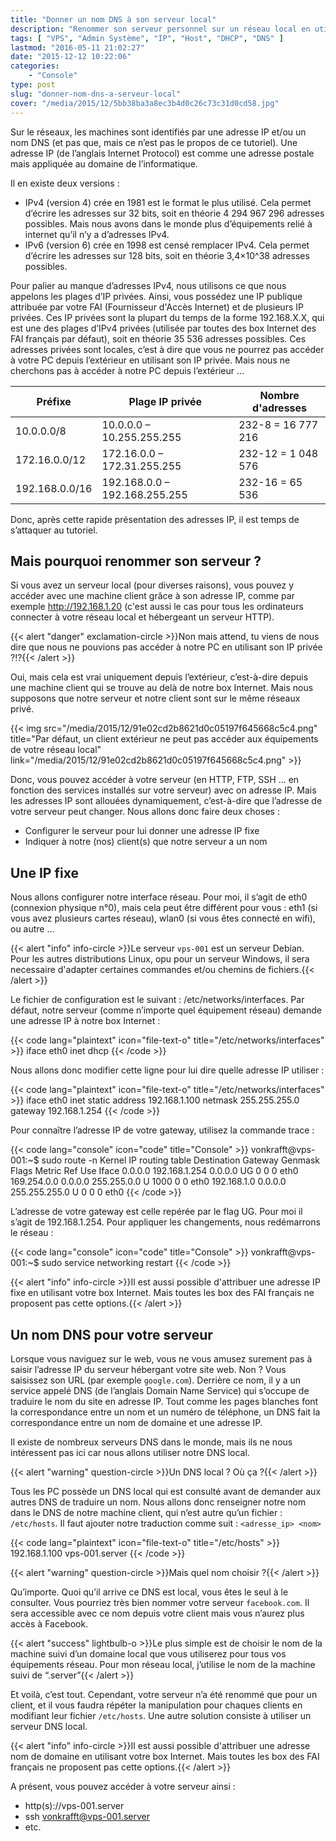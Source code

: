 ```yaml
---
title: "Donner un nom DNS à son serveur local"
description: "Renommer son serveur personnel sur un réseau local en utilisant les IP fixes et les DNS locaux de vos différents équipements réseaux."
tags: [ "VPS", "Admin Système", "IP", "Host", "DHCP", "DNS" ]
lastmod: "2016-05-11 21:02:27"
date: "2015-12-12 10:22:06"
categories:
    - "Console"
type: post
slug: "donner-nom-dns-a-serveur-local"
cover: "/media/2015/12/5bb38ba3a8ec3b4d0c26c73c31d0cd58.jpg"
---
```


Sur le réseaux, les machines sont identifiés par une adresse IP et/ou un nom DNS (et pas que, mais ce n’est pas le propos de ce tutoriel). Une adresse IP (de l’anglais Internet Protocol) est comme une adresse postale mais appliquée au domaine de l’informatique.

<!--more-->

Il en existe deux versions :

- IPv4 (version 4) crée en 1981 est le format le plus utilisé. Cela permet d’écrire les adresses sur 32 bits, soit en théorie 4 294 967 296 adresses possibles. Mais nous avons dans le monde plus d’équipements relié à internet qu’il n’y a d’adresses IPv4.
- IPv6 (version 6) crée en 1998 est censé remplacer IPv4. Cela permet d’écrire les adresses sur 128 bits, soit en théorie 3,4×10^38 adresses possibles.

Pour palier au manque d’adresses IPv4, nous utilisons ce que nous appelons les plages d’IP privées. Ainsi, vous possédez une IP publique attribuée par votre FAI (Fournisseur d'Accès Internet) et de plusieurs IP privées. Ces IP privées sont la plupart du temps de la forme 192.168.X.X, qui est une des plages d’IPv4 privées (utilisée par toutes des box Internet des FAI français par défaut), soit en théorie 35 536 adresses possibles. Ces adresses privées sont locales, c’est à dire que vous ne pourrez pas accéder à votre PC depuis l’extérieur en utilisant son IP privée. Mais nous ne cherchons pas à accéder à notre PC depuis l’extérieur …

| Préfixe        | Plage IP privée               | Nombre d'adresses  |
| -------------- | ----------------------------- | ------------------ |
| 10.0.0.0/8     | 10.0.0.0 – 10.255.255.255     | 232-8 = 16 777 216 |
| 172.16.0.0/12  | 172.16.0.0 – 172.31.255.255   | 232-12 = 1 048 576 |
| 192.168.0.0/16 | 192.168.0.0 – 192.168.255.255 | 232-16 = 65 536    |

Donc, après cette rapide présentation des adresses IP, il est temps de s’attaquer au tutoriel.

## Mais pourquoi renommer son serveur ?

Si vous avez un serveur local (pour diverses raisons), vous pouvez y accéder avec une machine client grâce à son adresse IP, comme par exemple http://192.168.1.20 (c'est aussi le cas pour tous les ordinateurs connecter à votre réseau local et hébergeant un serveur HTTP).

{{< alert "danger" exclamation-circle >}}Non mais attend, tu viens de nous dire que nous ne pouvions pas accéder à notre PC en utilisant son IP privée ?!?{{< /alert >}}

Oui, mais cela est vrai uniquement depuis l’extérieur, c’est-à-dire depuis une machine client qui se trouve au delà de notre box Internet. Mais nous supposons que notre serveur et notre client sont sur le même réseaux privé.

{{< img src="/media/2015/12/91e02cd2b8621d0c05197f645668c5c4.png" title="Par défaut, un client extérieur ne peut pas accéder aux équipements de votre réseau local" link="/media/2015/12/91e02cd2b8621d0c05197f645668c5c4.png" >}}

Donc, vous pouvez accéder à votre serveur (en HTTP, FTP, SSH … en fonction des services installés sur votre serveur) avec on adresse IP. Mais les adresses IP sont allouées dynamiquement, c’est-à-dire que l’adresse de votre serveur peut changer. Nous allons donc faire deux choses :

- Configurer le serveur pour lui donner une adresse IP fixe
- Indiquer à notre (nos) client(s) que notre serveur a un nom

## Une IP fixe

Nous allons configurer notre interface réseau. Pour moi, il s’agit de eth0 (connexion physique n°0), mais cela peut être différent pour vous : eth1 (si vous avez plusieurs cartes réseau), wlan0 (si vous êtes connecté en wifi), ou autre …

{{< alert "info" info-circle >}}Le serveur `vps-001` est un serveur Debian. Pour les autres distributions Linux, opu pour un serveur Windows, il sera necessaire d'adapter certaines commandes et/ou chemins de fichiers.{{< /alert >}}

Le fichier de configuration est le suivant : /etc/networks/interfaces. Par défaut, notre serveur (comme n’importe quel équipement réseau) demande une adresse IP à notre box Internet :

{{< code lang="plaintext" icon="file-text-o" title="/etc/networks/interfaces" >}}
iface eth0 inet dhcp
{{< /code >}}

Nous allons donc modifier cette ligne pour lui dire quelle adresse IP utiliser :

{{< code lang="plaintext" icon="file-text-o" title="/etc/networks/interfaces" >}}
iface eth0 inet static
    address 192.168.1.100
    netmask 255.255.255.0
    gateway 192.168.1.254
{{< /code >}}

Pour connaître l’adresse IP de votre gateway, utilisez la commande trace :

{{< code lang="console" icon="code" title="Console" >}}
vonkrafft@vps-001:~$ sudo route -n
Kernel IP routing table
Destination     Gateway         Genmask         Flags Metric Ref    Use Iface
0.0.0.0         192.168.1.254   0.0.0.0         UG    0      0      0   eth0
169.254.0.0     0.0.0.0         255.255.0.0     U     1000   0      0   eth0
192.168.1.0     0.0.0.0         255.255.255.0   U     0      0      0   eth0
{{< /code >}}

L’adresse de votre gateway est celle repérée par le flag UG. Pour moi il s’agit de 192.168.1.254. Pour appliquer les changements, nous redémarrons le réseau :

{{< code lang="console" icon="code" title="Console" >}}
vonkrafft@vps-001:~$ sudo service networking restart
{{< /code >}}

{{< alert "info" info-circle >}}Il est aussi possible d'attribuer une adresse IP fixe en utilisant votre box Internet. Mais toutes les box des FAI français ne proposent pas cette options.{{< /alert >}}

## Un nom DNS pour votre serveur

Lorsque vous naviguez sur le web, vous ne vous amusez surement pas à saisir l’adresse IP du serveur hébergant votre site web. Non ? Vous saisissez son URL (par exemple `google.com`). Derrière ce nom, il y a un service appelé DNS (de l’anglais Domain Name Service) qui s’occupe de traduire le nom du site en adresse IP. Tout comme les pages blanches font la correspondance entre un nom et un numéro de téléphone, un DNS fait la correspondance entre un nom de domaine et une adresse IP.

Il existe de nombreux serveurs DNS dans le monde, mais ils ne nous intéressent pas ici car nous allons utiliser notre DNS local.

{{< alert "warning" question-circle >}}Un DNS local ? Où ça ?{{< /alert >}}

Tous les PC possède un DNS local qui est consulté avant de demander aux autres DNS de traduire un nom. Nous allons donc renseigner notre nom dans le DNS de notre machine client, qui n’est autre qu’un fichier : `/etc/hosts`. Il faut ajouter notre traduction comme suit : `<adresse_ip> <nom>`

{{< code lang="plaintext" icon="file-text-o" title="/etc/hosts" >}}
192.168.1.100    vps-001.server
{{< /code >}}

{{< alert "warning" question-circle >}}Mais quel nom choisir ?{{< /alert >}}

Qu’importe. Quoi qu’il arrive ce DNS est local, vous êtes le seul à le consulter. Vous pourriez très bien nommer votre serveur `facebook.com`. Il sera accessible avec ce nom depuis votre client mais vous n’aurez plus accès à Facebook.

{{< alert "success" lightbulb-o >}}Le plus simple est de choisir le nom de la machine suivi d’un domaine local que vous utiliserez pour tous vos équipements réseau. Pour mon réseau local, j’utilise le nom de la machine suivi de “.server”{{< /alert >}}

Et voilà, c’est tout. Cependant, votre serveur n’a été renommé que pour un client, et il vous faudra répéter la manipulation pour chaques clients en modifiant leur fichier `/etc/hosts`. Une autre solution consiste à utiliser un serveur DNS local.

{{< alert "info" info-circle >}}Il est aussi possible d'attribuer une adresse nom de domaine en utilisant votre box Internet. Mais toutes les box des FAI français ne proposent pas cette options.{{< /alert >}}

A présent, vous pouvez accéder à votre serveur ainsi :

- http(s)://vps-001.server
- ssh vonkrafft@vps-001.server
- etc.

